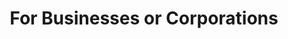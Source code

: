---
title: For Businesses or Corporations
categories: Products
featured1: /assets/images/products/under_construction.png
featured2: /assets/images/products/under_construction.png
featured3: /assets/images/products/under_construction.png
layout: three-img-post
permalink: /products/businesses-corporations.html
intro: introduction text
desc1: <p>Reprehenderit in voluptate velit esse cillum non proident, sunt in culpa qui officia  sed aliquam feugiat lorem aliquet ut enim rutrum phasellus iaculis accumsan dolore magna aliquam veroeros.</p>
desc2:	<p>Reprehenderit in voluptate velit esse cillum non proident, sunt in culpa qui officia  sed aliquam feugiat lorem aliquet ut enim rutrum phasellus iaculis accumsan dolore magna aliquam veroeros.</p>
desc3:	<p>Reprehenderit in voluptate velit esse cillum non proident, sunt in culpa qui officia  sed aliquam feugiat lorem aliquet ut enim rutrum phasellus iaculis accumsan dolore magna aliquam veroeros.</p>
---